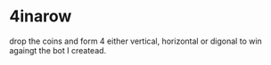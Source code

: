 # 4inarow
drop the coins and form 4 either vertical, horizontal or digonal to win againgt the bot I createad.
